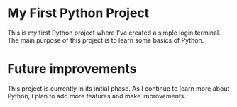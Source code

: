 # My First Python Project
This is my first Python project where I've created a simple login terminal. The main purpose of this project is to learn some basics of Python.

# Future improvements
This project is currently in its initial phase. As I continue to learn more about Python, I plan to add more features and make improvements.
